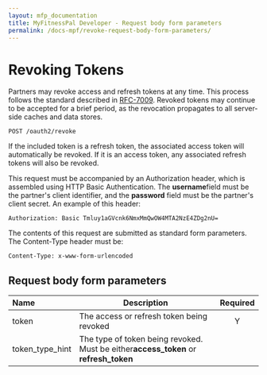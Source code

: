 ```yaml
---
layout: mfp_documentation
title: MyFitnessPal Developer - Request body form parameters
permalink: /docs-mpf/revoke-request-body-form-parameters/
---
```


# Revoking Tokens

Partners may revoke access and refresh tokens at any time. This process follows the standard described in ​[RFC-7009](https://tools.ietf.org/html/rfc7009)​. Revoked tokens may continue to be accepted for a brief period, as the revocation propagates to all server­side caches and data stores.

    POST ​/oauth2/revoke
    
If the included token is a refresh token, the associated access token will automatically be revoked. If it is an access token, any associated refresh tokens will also be revoked.

This request must be accompanied by an Authorization header, which is assembled using HTTP Basic Authentication. The ​**username​** field must be the partner's client identifier, and the **password​** field must be the partner's client secret. An example of this header:

    Authorization: Basic Tmluy1aGVcnk6NmxMmQwOW4MTA2NzE4ZDg2nU=

The contents of this request are submitted as standard form parameters. The Content-Type header must be:

    Content-Type: x-www-form-urlencoded


## Request body form parameters

**Name** | **Description** | **Required**
 :--- | --- | :---:
 token | The access or refresh token being revoked | Y
 token_type_hint | The type of token being revoked. Must be either **​access_token**​ or **refresh_token**
 

